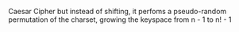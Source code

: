 Caesar Cipher but instead of shifting, it perfoms a pseudo-random permutation of the charset, growing the keyspace from n - 1 to n! - 1
